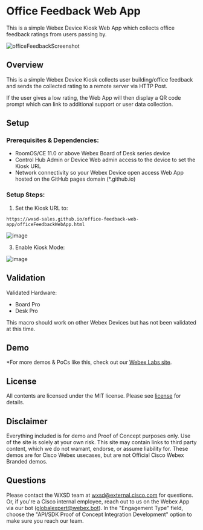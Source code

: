 # Office Feedback Web App

This is a simple Webex Device Kiosk Web App which collects office feedback ratings from users passing by.

![officeFeedbackScreenshot](https://github.com/wxsd-sales/office-feedback-web-app/assets/21026209/e78fe6c1-d804-4de9-9a6c-2b1e2fbd3ed4)

## Overview

This is a simple Webex Device Kiosk collects user building/office feedback and sends the collected rating to a remote server via HTTP Post.

If the user gives a low rating, the Web App will then display a QR code prompt which can link to additional support or user data collection.

## Setup

### Prerequisites & Dependencies: 

- RoomOS/CE 11.0 or above Webex Board of Desk series device
- Control Hub Admin or Device Web admin access to the device to set the Kiosk URL
- Network connectivity so your Webex Device open access Web App hosted on the GitHub pages domain (*.github.io)

### Setup Steps:

1. Set the Kiosk URL to:
```
https://wxsd-sales.github.io/office-feedback-web-app/officeFeedbackWebApp.html
```
![image](https://github.com/wxsd-sales/office-feedback-web-app/assets/21026209/f592eef7-cc99-4ce8-bc05-fef14696cff4)

3. Enable Kiosk Mode:

![image](https://github.com/wxsd-sales/office-feedback-web-app/assets/21026209/0927df71-f130-4a73-8a02-8565e4cdcea5)


## Validation

Validated Hardware:

* Board Pro
* Desk Pro
  
This macro should work on other Webex Devices but has not been validated at this time.


    
## Demo

*For more demos & PoCs like this, check out our [Webex Labs site](https://collabtoolbox.cisco.com/webex-labs).

## License
<!-- MAKE SURE an MIT license is included in your Repository. If another license is needed, verify with management. This is for legal reasons.--> 

<!-- Keep the following statement -->
All contents are licensed under the MIT license. Please see [license](LICENSE) for details.


## Disclaimer
<!-- Keep the following here -->  
Everything included is for demo and Proof of Concept purposes only. Use of the site is solely at your own risk. This site may contain links to third party content, which we do not warrant, endorse, or assume liability for. These demos are for Cisco Webex usecases, but are not Official Cisco Webex Branded demos.


## Questions
Please contact the WXSD team at [wxsd@external.cisco.com](mailto:wxsd@external.cisco.com?subject=RepoName) for questions. Or, if you're a Cisco internal employee, reach out to us on the Webex App via our bot (globalexpert@webex.bot). In the "Engagement Type" field, choose the "API/SDK Proof of Concept Integration Development" option to make sure you reach our team. 
